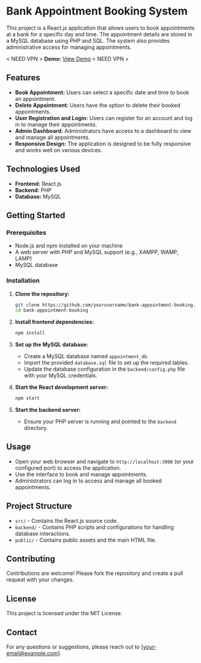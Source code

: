 # Bank Appointment Booking System

This project is a React.js application that allows users to book appointments at a bank for a specific day and time. The appointment details are stored in a MySQL database using PHP and SQL. The system also provides administrative access for managing appointments.

< NEED VPN > **Demo:** [View Demo](https://bankrez.vercel.app/) < NEED VPN >

## Features

- **Book Appointment:** Users can select a specific date and time to book an appointment.
- **Delete Appointment:** Users have the option to delete their booked appointments.
- **User Registration and Login:** Users can register for an account and log in to manage their appointments.
- **Admin Dashboard:** Administrators have access to a dashboard to view and manage all appointments.
- **Responsive Design:** The application is designed to be fully responsive and works well on various devices.

## Technologies Used

- **Frontend:** React.js
- **Backend:** PHP
- **Database:** MySQL

## Getting Started

### Prerequisites

- Node.js and npm installed on your machine
- A web server with PHP and MySQL support (e.g., XAMPP, WAMP, LAMP)
- MySQL database

### Installation

1. **Clone the repository:**
    ```sh
    git clone https://github.com/yourusername/bank-appointment-booking.git
    cd bank-appointment-booking
    ```

2. **Install frontend dependencies:**
    ```sh
    npm install
    ```

3. **Set up the MySQL database:**
    - Create a MySQL database named `appointment_db`.
    - Import the provided `database.sql` file to set up the required tables.
    - Update the database configuration in the `backend/config.php` file with your MySQL credentials.

4. **Start the React development server:**
    ```sh
    npm start
    ```

5. **Start the backend server:**
    - Ensure your PHP server is running and pointed to the `backend` directory.

## Usage

- Open your web browser and navigate to `http://localhost:3000` (or your configured port) to access the application.
- Use the interface to book and manage appointments.
- Administrators can log in to access and manage all booked appointments.

## Project Structure

- `src/` - Contains the React.js source code.
- `backend/` - Contains PHP scripts and configurations for handling database interactions.
- `public/` - Contains public assets and the main HTML file.

## Contributing

Contributions are welcome! Please fork the repository and create a pull request with your changes.

## License

This project is licensed under the MIT License.

## Contact

For any questions or suggestions, please reach out to [your-email@example.com].

